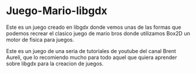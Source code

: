 # Juego-Mario-libgdx
Este es un juego creado en libgdx donde  vemos unas de las formas que podemos recrear el clasico  juego de mario bros 
donde utilizamos Box2D un motor de fisica para juegos. 

Este es un juego de una seria de  tutoriales de youtube del canal Brent Aureli, que lo recomiendo mucho para todo aquel 
que quiera aprender sobre libgdx para la creacion de  juegos. 
